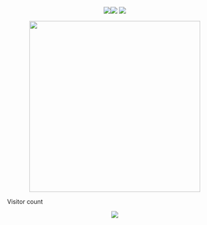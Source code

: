 <!--📊STATSGRAPH / 🌐WEBSITE: https://github.com/anuraghazra/github-readme-stats -->
<p align="center">
<img src="https://github-readme-stats.vercel.app/api?username=spirosgro&show_icons=true&theme=merko"><img src="https://github-readme-streak-stats.herokuapp.com?user=spirosgro&theme=merko&date_format=M%20j%5B%2C%20Y%5D">



<!--✨REPO / 🌐WEBSITE: https://github.com/anuraghazra/github-readme-stats -->
<img src="https://github-readme-stats.vercel.app/api/pin/?username=spirosgro&repo=atm-emulator&theme=merko">


<!--🔳TERMINAL / 🌐WEBSITES: https://github.com/asciinema/asciinema & https://github.com/dstein64/gifcast -->
<p align="center">
<img src="https://raw.githubusercontent.com/trinib/trinib/main/.images/terminal.gif" width="400" height="400">

Visitor count<br>
<p align="center">
  <img src="https://profile-counter.glitch.me/spirosgro/count.svg" />
</p>
